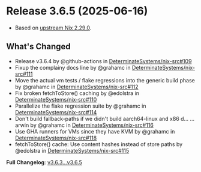 # Release 3.6.5 (2025-06-16)

* Based on [upstream Nix 2.29.0](../release-notes/rl-2.29.md).

## What's Changed
* Release v3.6.4 by @github-actions in [DeterminateSystems/nix-src#109](https://github.com/DeterminateSystems/nix-src/pull/109)
* Fixup the complainy docs line by @grahamc in [DeterminateSystems/nix-src#111](https://github.com/DeterminateSystems/nix-src/pull/111)
* Move the actual vm tests / flake regressions into the generic build phase by @grahamc in [DeterminateSystems/nix-src#112](https://github.com/DeterminateSystems/nix-src/pull/112)
* Fix broken fetchToStore() caching by @edolstra in [DeterminateSystems/nix-src#110](https://github.com/DeterminateSystems/nix-src/pull/110)
* Parallelize the flake regression suite by @grahamc in [DeterminateSystems/nix-src#114](https://github.com/DeterminateSystems/nix-src/pull/114)
* Don't build fallback-paths if we didn't build aarch64-linux and x86 d…   …arwin by @grahamc in [DeterminateSystems/nix-src#116](https://github.com/DeterminateSystems/nix-src/pull/116)
* Use GHA runners for VMs since they have KVM by @grahamc in [DeterminateSystems/nix-src#118](https://github.com/DeterminateSystems/nix-src/pull/118)
* fetchToStore() cache: Use content hashes instead of store paths by @edolstra in [DeterminateSystems/nix-src#115](https://github.com/DeterminateSystems/nix-src/pull/115)


**Full Changelog**: [v3.6.3...v3.6.5](https://github.com/DeterminateSystems/nix-src/compare/v3.6.3...v3.6.5)
